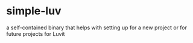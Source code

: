 # simple-luv
a self-contained binary that helps with setting up for a new project or for future projects for Luvit
